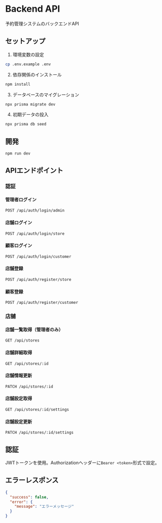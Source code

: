 # Backend API

予約管理システムのバックエンドAPI

## セットアップ

1. 環境変数の設定
```bash
cp .env.example .env
```

2. 依存関係のインストール
```bash
npm install
```

3. データベースのマイグレーション
```bash
npx prisma migrate dev
```

4. 初期データの投入
```bash
npx prisma db seed
```

## 開発

```bash
npm run dev
```

## APIエンドポイント

### 認証

#### 管理者ログイン
```
POST /api/auth/login/admin
```

#### 店舗ログイン
```
POST /api/auth/login/store
```

#### 顧客ログイン
```
POST /api/auth/login/customer
```

#### 店舗登録
```
POST /api/auth/register/store
```

#### 顧客登録
```
POST /api/auth/register/customer
```

### 店舗

#### 店舗一覧取得（管理者のみ）
```
GET /api/stores
```

#### 店舗詳細取得
```
GET /api/stores/:id
```

#### 店舗情報更新
```
PATCH /api/stores/:id
```

#### 店舗設定取得
```
GET /api/stores/:id/settings
```

#### 店舗設定更新
```
PATCH /api/stores/:id/settings
```

## 認証

JWTトークンを使用。Authorizationヘッダーに`Bearer <token>`形式で設定。

## エラーレスポンス

```json
{
  "success": false,
  "error": {
    "message": "エラーメッセージ"
  }
}
```